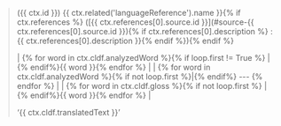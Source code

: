 <blockquote>
({{ ctx.id }}) {{ ctx.related('languageReference').name }}{% if ctx.references %}
 ([{{ ctx.references[0].source.id }}](#source-{{ ctx.references[0].source.id }}){% if ctx.references[0].description %}
: {{ ctx.references[0].description }}{% endif %}){% endif %}

| {% for word in ctx.cldf.analyzedWord %}{% if loop.first != True %} | {% endif%}{{ word }}{% endfor %} |
| {% for word in ctx.cldf.analyzedWord %}{% if not loop.first %}|{% endif%} --- {% endfor %} |
| {% for word in ctx.cldf.gloss %}{% if not loop.first %} | {% endif%}{{ word }}{% endfor %} |

‘{{ ctx.cldf.translatedText }}’
</blockquote>

